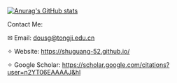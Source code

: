 [![Anurag's GitHub stats](https://github-readme-stats.vercel.app/api?username=shuguang-52&title_color=FFFFFF&icon_color=CC5160&text_color=&bg_color=87CEEB&show_icons=true)](https://github.com/anuraghazra/github-readme-stats)


Contact Me:

✉ Email: dousg@tongji.edu.cn

✧ Website: https://shuguang-52.github.io/

✧ Google Scholar: https://scholar.google.com/citations?user=n2YT06EAAAAJ&hl
